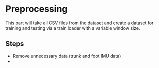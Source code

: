 # Preprocessing

This part will take all CSV files from the dataset and create a dataset for training and testing via a train loader with a variable window size.

## Steps
- Remove unnecessary data (trunk and foot IMU data)
- 